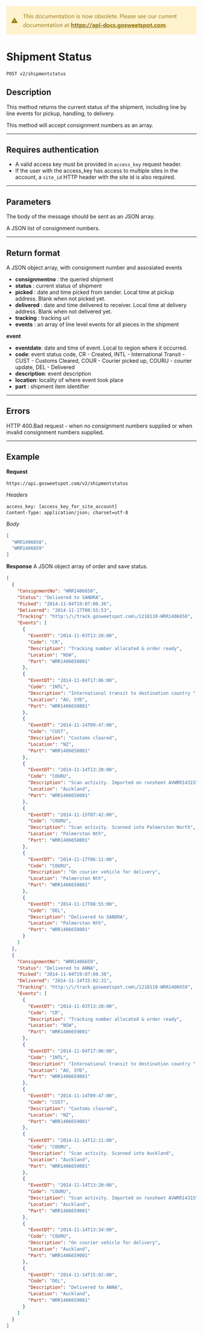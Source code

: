 [![](../obsolete-banner.png)](https://api-docs.gosweetspot.com/)

# Shipment Status

    POST v2/shipmentstatus

## Description
This method returns the current status of the shipment, including line by line events for pickup, handling, to delivery.

This method will accept consignment numbers as an array.

***

## Requires authentication
* A valid access key must be provided in `access_key` request header.
* If the user with the access_key has access to multiple sites in the account, a `site_id` HTTP header with the site id is also required.

***

## Parameters

The body of the message should be sent as an JSON array.

A JSON list of consignment numbers.

***

## Return format
A JSON object array, with consignment number and assosiated events
- **consignmentno** : the queried shipment
- **status** : current status of shipment
- **picked** : date and time picked from sender. Local time at pickup address. Blank when not picked yet.
- **delivered** : date and time delivered to receiver. Local time at delivery address. Blank when not delivered yet.
- **tracking** : tracking url
- **events** : an array of line level events for all pieces in the shipment

**event**
- **eventdate**: date and time of event. Local to region where it occurred.
- **code**: event status code, CR - Created, INTL - International Transit - CUST - Customs Cleared, COUR - Courier picked up, COURU - courier update, DEL - Delivered
- **description**: event description
- **location**: locality of where event took place
- **part** : shipment item identifier
***

## Errors
HTTP 400.Bad request - when no consignment numbers supplied or when invalid consignment numbers supplied.

***

## Example
**Request**

    https://api.gosweetspot.com/v2/shipmentstatus

*Headers*

    access_key: [access_key_for_site_account]
    Content-Type: application/json; charset=utf-8


*Body*
``` json
[
  "WRR1406658",
  "WRR1406659"
]
```


**Response**
A JSON object array of order and save status.

``` json
[
  {
    "ConsignmentNo": "WRR1406658",
    "Status": "Delivered to SANDRA",
    "Picked": "2014-11-04T19:07:00.36",
    "Delivered": "2014-11-17T08:55:53",
    "Tracking": "http:\/\/track.gosweetspot.com\/1218110-WRR1406658",
    "Events": [
      {
        "EventDT": "2014-11-03T13:20:00",
        "Code": "CR",
        "Description": "Tracking number allocated & order ready",
        "Location": "NSW",
        "Part": "WRR1406658001"
      },
      {
        "EventDT": "2014-11-04T17:06:00",
        "Code": "INTL",
        "Description": "International transit to destination country ",
        "Location": "AU, SYD",
        "Part": "WRR1406658001"
      },
      {
        "EventDT": "2014-11-14T09:47:00",
        "Code": "CUST",
        "Description": "Customs cleared",
        "Location": "NZ",
        "Part": "WRR1406658001"
      },
      {
        "EventDT": "2014-11-14T13:20:00",
        "Code": "COURU",
        "Description": "Scan activity. Imported on runsheet AVWRR14315",
        "Location": "Auckland",
        "Part": "WRR1406658001"
      },
      {
        "EventDT": "2014-11-15T07:42:00",
        "Code": "COURU",
        "Description": "Scan activity. Scanned into Palmerston North",
        "Location": "Palmerston Nth",
        "Part": "WRR1406658001"
      },
      {
        "EventDT": "2014-11-17T06:11:00",
        "Code": "COURU",
        "Description": "On courier vehicle for delivery",
        "Location": "Palmerston Nth",
        "Part": "WRR1406658001"
      },
      {
        "EventDT": "2014-11-17T08:55:00",
        "Code": "DEL",
        "Description": "Delivered to SANDRA",
        "Location": "Palmerston Nth",
        "Part": "WRR1406658001"
      }
    ]
  },
  {
    "ConsignmentNo": "WRR1406659",
    "Status": "Delivered to ANNA",
    "Picked": "2014-11-04T19:07:00.36",
    "Delivered": "2014-11-14T15:02:31",
    "Tracking": "http:\/\/track.gosweetspot.com\/1218110-WRR1406659",
    "Events": [
      {
        "EventDT": "2014-11-03T13:20:00",
        "Code": "CR",
        "Description": "Tracking number allocated & order ready",
        "Location": "NSW",
        "Part": "WRR1406659001"
      },
      {
        "EventDT": "2014-11-04T17:06:00",
        "Code": "INTL",
        "Description": "International transit to destination country ",
        "Location": "AU, SYD",
        "Part": "WRR1406659001"
      },
      {
        "EventDT": "2014-11-14T09:47:00",
        "Code": "CUST",
        "Description": "Customs cleared",
        "Location": "NZ",
        "Part": "WRR1406659001"
      },
      {
        "EventDT": "2014-11-14T12:11:00",
        "Code": "COURU",
        "Description": "Scan activity. Scanned into Auckland",
        "Location": "Auckland",
        "Part": "WRR1406659001"
      },
      {
        "EventDT": "2014-11-14T13:20:00",
        "Code": "COURU",
        "Description": "Scan activity. Imported on runsheet AVWRR14315",
        "Location": "Auckland",
        "Part": "WRR1406659001"
      },
      {
        "EventDT": "2014-11-14T13:34:00",
        "Code": "COURU",
        "Description": "On courier vehicle for delivery",
        "Location": "Auckland",
        "Part": "WRR1406659001"
      },
      {
        "EventDT": "2014-11-14T15:02:00",
        "Code": "DEL",
        "Description": "Delivered to ANNA",
        "Location": "Auckland",
        "Part": "WRR1406659001"
      }
    ]
  }
]

```
